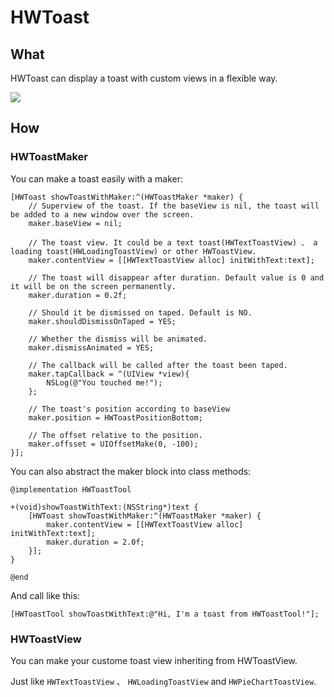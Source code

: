 # HWToast

## What

HWToast can display a toast with custom views in a flexible way.

![](http://ww2.sinaimg.cn/large/61d238c7gw1eucpnw205oj21kw0gb444.jpg)

## How

### HWToastMaker

You can make a toast easily with a maker:

    [HWToast showToastWithMaker:^(HWToastMaker *maker) {
        // Superview of the toast. If the baseView is nil, the toast will be added to a new window over the screen.
        maker.baseView = nil;

        // The toast view. It could be a text toast(HWTextToastView) 、 a loading toast(HWLoadingToastView) or other HWToastView.
        maker.contentView = [[HWTextToastView alloc] initWithText:text];

        // The toast will disappear after duration. Default value is 0 and it will be on the screen permanently.
        maker.duration = 0.2f;

        // Should it be dismissed on taped. Default is NO.
        maker.shouldDismissOnTaped = YES;

        // Whether the dismiss will be animated.
        maker.dismissAnimated = YES;

        // The callback will be called after the toast been taped.
        maker.tapCallback = ^(UIView *view){
            NSLog(@"You touched me!");
        };

        // The toast's position according to baseView
        maker.position = HWToastPositionBottom;

        // The offset relative to the position.
        maker.offsset = UIOffsetMake(0, -100);
    }];

You can also abstract the maker block into class methods:

    @implementation HWToastTool

    +(void)showToastWithText:(NSString*)text {
        [HWToast showToastWithMaker:^(HWToastMaker *maker) {
            maker.contentView = [[HWTextToastView alloc] initWithText:text];
            maker.duration = 2.0f;
        }];
    }

    @end

And call like this:

    [HWToastTool showToastWithText:@"Hi, I'm a toast from HWToastTool!"];


### HWToastView

You can make your custome toast view inheriting from HWToastView.

Just like `HWTextToastView` 、 `HWLoadingToastView` and `HWPieChartToastView`.
